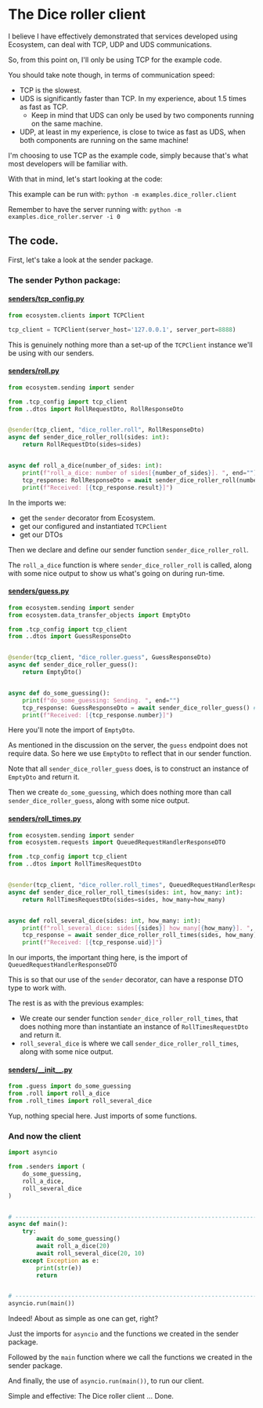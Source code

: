 # The Dice roller client

I believe I have effectively demonstrated that services developed using Ecosystem, can deal with TCP, UDP and UDS communications.

So, from this point on, I'll only be using TCP for the example code.

You should take note though, in terms of communication speed:
- TCP is the slowest.
- UDS is significantly faster than TCP. In my experience, about 1.5 times as fast as TCP.
  - Keep in mind that UDS can only be used by two components running on the same machine.
- UDP, at least in my experience, is close to twice as fast as UDS, when both components are running on the same machine!

I'm choosing to use TCP as the example code, simply because that's what most developers will be familiar with.

With that in mind, let's start looking at the code:

This example can be run with: `python -m examples.dice_roller.client`

Remember to have the server running with: `python -m examples.dice_roller.server -i 0`

## The code.

First, let's take a look at the sender package.

### The sender Python package:

#### [senders/tcp_config.py](../../../examples/dice_roller/senders/tcp_config.py)
```python
from ecosystem.clients import TCPClient

tcp_client = TCPClient(server_host='127.0.0.1', server_port=8888)
```

This is genuinely nothing more than a set-up of the `TCPClient` instance we'll be using with our senders.

#### [senders/roll.py](../../../examples/dice_roller/senders/roll.py)
```python
from ecosystem.sending import sender

from .tcp_config import tcp_client
from ..dtos import RollRequestDto, RollResponseDto


@sender(tcp_client, "dice_roller.roll", RollResponseDto)
async def sender_dice_roller_roll(sides: int):
    return RollRequestDto(sides=sides)


async def roll_a_dice(number_of_sides: int):
    print(f"roll_a_dice: number of sides[{number_of_sides}]. ", end="")
    tcp_response: RollResponseDto = await sender_dice_roller_roll(number_of_sides) # noqa
    print(f"Received: [{tcp_response.result}]")
```

In the imports we:
- get the `sender` decorator from Ecosystem.
- get our configured and instantiated `TCPClient`
- get our DTOs

Then we declare and define our sender function `sender_dice_roller_roll`.

The `roll_a_dice` function is where `sender_dice_roller_roll` is called, along with some nice output to show us what's going on during run-time.

#### [senders/guess.py](../../../examples/dice_roller/senders/guess.py)
```python
from ecosystem.sending import sender
from ecosystem.data_transfer_objects import EmptyDto

from .tcp_config import tcp_client
from ..dtos import GuessResponseDto


@sender(tcp_client, "dice_roller.guess", GuessResponseDto)
async def sender_dice_roller_guess():
    return EmptyDto()


async def do_some_guessing():
    print(f"do_some_guessing: Sending. ", end="")
    tcp_response: GuessResponseDto = await sender_dice_roller_guess() # noqa
    print(f"Received: [{tcp_response.number}]")
```

Here you'll note the import of `EmptyDto`.

As mentioned in the discussion on the server, the `guess` endpoint does not require data.
So here we use `EmptyDto` to reflect that in our sender function.

Note that all `sender_dice_roller_guess` does, is to construct an instance of `EmptyDto` and return it.

Then we create `do_some_guessing`, which does nothing more than call `sender_dice_roller_guess`, along with some nice output.

#### [senders/roll_times.py](../../../examples/dice_roller/senders/roll_times.py)
```python
from ecosystem.sending import sender
from ecosystem.requests import QueuedRequestHandlerResponseDTO

from .tcp_config import tcp_client
from ..dtos import RollTimesRequestDto


@sender(tcp_client, "dice_roller.roll_times", QueuedRequestHandlerResponseDTO)
async def sender_dice_roller_roll_times(sides: int, how_many: int):
    return RollTimesRequestDto(sides=sides, how_many=how_many)


async def roll_several_dice(sides: int, how_many: int):
    print(f"roll_several_dice: sides[{sides}] how_many[{how_many}]. ", end="")
    tcp_response = await sender_dice_roller_roll_times(sides, how_many)
    print(f"Received: [{tcp_response.uid}]")
```

In our imports, the important thing here, is the import of `QueuedRequestHandlerResponseDTO`

This is so that our use of the `sender` decorator, can have a response DTO type to work with.

The rest is as with the previous examples:
- We create our sender function `sender_dice_roller_roll_times`, that does nothing more than instantiate an instance of `RollTimesRequestDto` and return it.
- `roll_several_dice` is where we call `sender_dice_roller_roll_times`, along with some nice output.

#### [senders/\_\_init\_\_.py](../../../examples/dice_roller/senders/__init__.py)
```python
from .guess import do_some_guessing
from .roll import roll_a_dice
from .roll_times import roll_several_dice
```

Yup, nothing special here. Just imports of some functions.

### And now the client
```python
import asyncio

from .senders import (
    do_some_guessing,
    roll_a_dice,
    roll_several_dice
)


# --------------------------------------------------------------------------------
async def main():
    try:
        await do_some_guessing()
        await roll_a_dice(20)
        await roll_several_dice(20, 10)
    except Exception as e:
        print(str(e))
        return


# --------------------------------------------------------------------------------
asyncio.run(main())
```

Indeed! About as simple as one can get, right?

Just the imports for `asyncio` and the functions we created in the sender package.

Followed by the `main` function where we call the functions we created in the sender package.

And finally, the use of `asyncio.run(main())`, to run our client.

Simple and effective: The Dice roller client ... Done.
